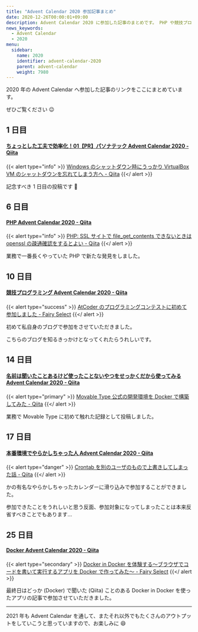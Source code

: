 ```yaml
---
title: "Advent Calendar 2020 参加記事まとめ"
date: 2020-12-26T00:00:01+09:00
description: Advent Calendar 2020 に参加した記事のまとめです。 PHP や競技プログラミング、本番環境でやらかしちゃった人のカレンダーなどに参加しました。
news_keywords:
  - Advent Calendar
  - 2020
menu:
  sidebar:
    name: 2020
    identifier: advent-calendar-2020
    parent: advent-calendar
    weight: 7980
---
```


2020 年の Advent Calendar へ参加した記事のリンクをここにまとめています。

ぜひご覧ください :wink:

## 1 日目

#### [ちょっとした工夫で効率化！01【PR】パソナテック Advent Calendar 2020 - Qiita](https://qiita.com/advent-calendar/2020/pasonatech-tips)

{{< alert type="info" >}}
[Windows のシャットダウン時にうっかり VirtualBox VM のシャットダウンを忘れてしまう方へ - Qiita](https://qiita.com/noritakaIzumi/items/5b9843284425a9523ed5)
{{</ alert >}}

記念すべき 1 日目の投稿です :tada:

## 6 日目

#### [PHP Advent Calendar 2020 - Qiita](https://qiita.com/advent-calendar/2020/php)

{{< alert type="info" >}}
[PHP: SSL サイトで file_get_contents できないときは openssl の疎通確認をするとよい - Qiita](https://qiita.com/noritakaIzumi/items/76d0c6095d9a11504625)
{{</ alert >}}

業務で一番長くやっていた PHP で新たな発見をしました。

## 10 日目

#### [競技プログラミング Advent Calendar 2020 - Qiita](https://qiita.com/advent-calendar/2020/competitive-programming)

{{< alert type="success" >}}
[AtCoder のプログラミングコンテストに初めて参加しました - Fairy Select](/posts/articles/pariticipate-atcoder-first-time/)<!-- @IGNORE PREVIOUS: link -->
{{</ alert >}}

初めて私自身のブログで参加をさせていただきました。

こちらのブログを知るきっかけとなってくれたらうれしいです。

## 14 日目

#### [名前は聞いたことあるけど使ったことないやつをせっかくだから使ってみる Advent Calendar 2020 - Qiita](https://qiita.com/advent-calendar/2020/sekkaku)

{{< alert type="primary" >}}
[Movable Type 公式の開発環境を Docker で構築してみた - Qiita](https://qiita.com/noritakaIzumi/items/294308b7cb31718f155a)
{{</ alert >}}

業務で Movable Type に初めて触れた記録として投稿しました。

## 17 日目

#### [本番環境でやらかしちゃった人 Advent Calendar 2020 - Qiita](https://qiita.com/advent-calendar/2020/yarakashi-production)

{{< alert type="danger" >}}
[Crontab を別のユーザのもので上書きしてしまった話 - Qiita](https://qiita.com/noritakaIzumi/items/b952df76beeb9aaf2f3d)
{{</ alert >}}

かの有名なやらかしちゃったカレンダーに滑り込みで参加することができました。

参加できたことをうれしいと思う反面、参加対象になってしまったことは本来反省すべきことでもあります...

## 25 日目

#### [Docker Advent Calendar 2020 - Qiita](https://qiita.com/advent-calendar/2020/docker)

{{< alert type="secondary" >}}
[Docker in Docker を体験する～ブラウザでコードを書いて実行するアプリを Docker で作ってみた～ - Fairy Select](/posts/articles/create-repl-mock-app/)<!-- @IGNORE PREVIOUS: link -->
{{</ alert >}}

最終日はどっか (Docker) で聞いた (Qiita) ことのある Docker in Docker を使ったアプリの記事で参加させていただきました。

---

2021 年も Advent Calendar を通して、またそれ以外でもたくさんのアウトプットをしていこうと思っていますので、お楽しみに :smile:
